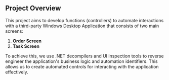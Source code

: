 ## Project Overview

This project aims to develop functions (controllers) to automate interactions with a third-party Windows Desktop Application that consists of two main screens:

1. **Order Screen**
2. **Task Screen**

To achieve this, we use .NET decompilers and UI inspection tools to reverse engineer the application's business logic and automation identifiers. This allows us to create automated controls for interacting with the application effectively.
